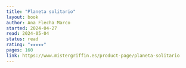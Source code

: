 ```yaml
---
title: "Planeta solitario"
layout: book
author: Ana Flecha Marco
started: 2024-04-27
read: 2024-05-04
status: read
rating: "★★★★★"
pages: 160
link: https://www.mistergriffin.es/product-page/planeta-solitario
---
```


